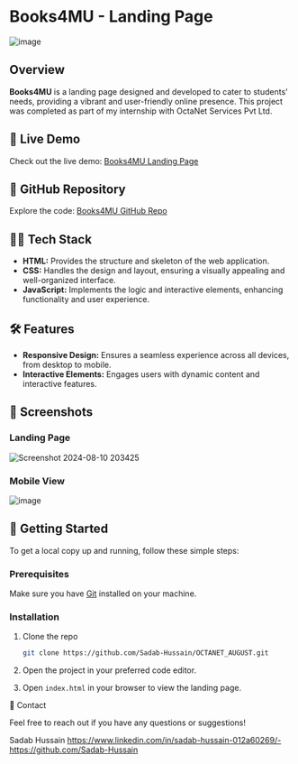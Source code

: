 # Books4MU - Landing Page

![image](https://github.com/user-attachments/assets/c5f518c7-e4b7-41d6-a876-38bbd665c554)

## Overview

**Books4MU** is a landing page designed and developed to cater to students' needs, providing a vibrant and user-friendly online presence. This project was completed as part of my internship with OctaNet Services Pvt Ltd.

## 🚀 Live Demo

Check out the live demo: [Books4MU Landing Page](https://sadab-hussain.github.io/OCTANET_AUGUST/)

## 📂 GitHub Repository

Explore the code: [Books4MU GitHub Repo](https://github.com/Sadab-Hussain/OCTANET_AUGUST)

## 👨‍💻 Tech Stack

- **HTML:** Provides the structure and skeleton of the web application.
- **CSS:** Handles the design and layout, ensuring a visually appealing and well-organized interface.
- **JavaScript:** Implements the logic and interactive elements, enhancing functionality and user experience.

## 🛠️ Features

- **Responsive Design:** Ensures a seamless experience across all devices, from desktop to mobile.
- **Interactive Elements:** Engages users with dynamic content and interactive features.

## 📸 Screenshots

### Landing Page
![Screenshot 2024-08-10 203425](https://github.com/user-attachments/assets/7a82868b-ef8f-4100-83dc-1e6cfdbd7849)

### Mobile View
![image](https://github.com/user-attachments/assets/cf4a76af-c3ff-457e-88ab-b621531be59e)


## 🚀 Getting Started

To get a local copy up and running, follow these simple steps:

### Prerequisites

Make sure you have [Git](https://git-scm.com/) installed on your machine.

### Installation

1. Clone the repo
   ```sh
   git clone https://github.com/Sadab-Hussain/OCTANET_AUGUST.git
2. Open the project in your preferred code editor.

3. Open `index.html` in your browser to view the landing page.

📧 Contact

   Feel free to reach out if you have any questions or suggestions!

Sadab Hussain 
https://www.linkedin.com/in/sadab-hussain-012a60269/-
https://github.com/Sadab-Hussain

